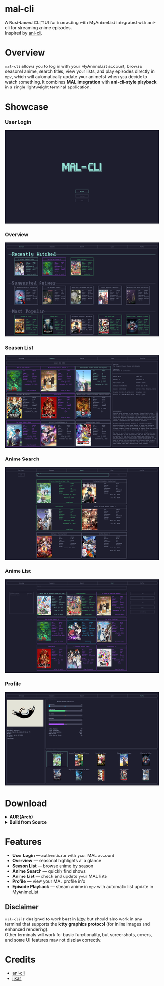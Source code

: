 # mal-cli

A Rust-based CLI/TUI for interacting with MyAnimeList integrated with ani-cli for streaming anime episodes.  
Inspired by [ani-cli](https://github.com/pystardust/ani-cli).


# Overview

`mal-cli` allows you to log in with your MyAnimeList account, browse seasonal anime, search titles, view your lists, and play episodes directly in `mpv`, which will automatically update your animelist when you decide to watch something.
It combines **MAL integration** with **ani-cli-style playback** in a single lightweight terminal application.


# Showcase

### User Login
![User Login](docs/1.png)

### Overview
![Overview](docs/2.png)

### Season List
![Season List](docs/3.png)

### Anime Search
![Anime Search](docs/4.png)

### Anime List
![Anime List](docs/5.png)

### Profile
![Profile](docs/6.png)


# Download

<details>
<summary><strong>AUR (Arch)</strong></summary>

```bash
yay -S mal
````

Run with:

```bash
mal
# or
mal-cli
```

</details>

<details>
<summary><strong>Build from Source</strong></summary>

```bash
git clone https://github.com/Dogfetus/mal-cli.git
cd mal-cli
cargo build --release
```

Run with:

```bash
./target/release/mal-cli
```

</details>


# Features

* **User Login** — authenticate with your MAL account
* **Overview** — seasonal highlights at a glance
* **Season List** — browse anime by season
* **Anime Search** — quickly find shows
* **Anime List** — check and update your MAL lists
* **Profile** — view your MAL profile info
* **Episode Playback** — stream anime in `mpv` with automatic list update in MyAnimeList


## Disclaimer

`mal-cli` is designed to work best in [kitty](https://sw.kovidgoyal.net/kitty/) but should also work in any terminal that supports the **kitty graphics protocol** (for inline images and enhanced rendering).  
Other terminals will work for basic functionality, but screenshots, covers, and some UI features may not display correctly.


# Credits

* [ani-cli](https://github.com/pystardust/ani-cli)
* [jikan](https://github.com/jikan-me/jikan)

